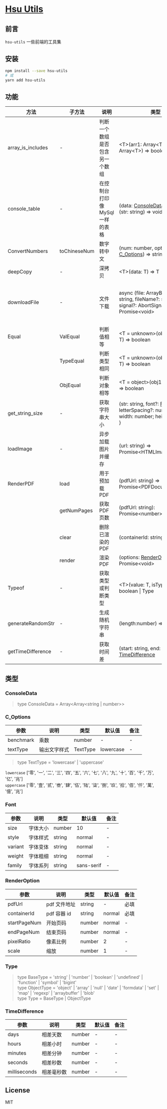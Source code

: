 # [Hsu Utils](https://github.com/VitaTsui/hsu-utils#hsu-utils)

## 前言

`hsu-utils` 一些前端的工具集

## 安装

```sh
npm install --save hsu-utils
# 或
yarn add hsu-utils
```

## 功能

| 方法              | 子方法       | 说明                            | 类型                                                                                             | 备注                             |
| ----------------- | ------------ | ------------------------------- | ------------------------------------------------------------------------------------------------ | -------------------------------- |
| array_is_includes | -            | 判断一个数组是否包含另一个数组  | \<T>(arr1: Array\<T>, arr2: Array\<T>) => boolean                                                | -                                |
| console_table     | -            | 在控制台打印像 MySql 一样的表格 | (data: [ConsoleData](#consoledata), callBack?: (str: string) => void) => void                    | -                                |
| ConvertNumbers    | toChineseNum | 数字转中文                      | (num: number, options?: [C_Options](#c_options)) => string                                       | -                                |
| deepCopy          | -            | 深拷贝                          | \<T>(data: T) => T                                                                               | -                                |
| downloadFile      | -            | 文件下载                        | async (file: ArrayBuffer \| string, fileName?: string, signal?: AbortSignal) => Promise\<void>   | string 为 http(s) 地址或本地地址 |
| Equal             | ValEqual     | 判断值相等                      | <T = unknown>(obj1: T, obj2: T) => boolean                                                       | -                                |
|                   | TypeEqual    | 判断类型相同                    | <T = unknown>(obj1: T, obj2: T) => boolean                                                       | -                                |
|                   | ObjEqual     | 判断对象相等                    | <T = object>(obj1: T, obj2: T) => boolean                                                        | -                                |
| get_string_size   | -            | 获取字符串大小                  | (str: string, font?: [Font](#font), letterSpacing?: number) => { width: number; height: number } | -                                |
| loadImage         | -            | 异步加载图片并缓存              | (url: string) => Promise\<HTMLImageElement>                                                      | -                                |
| RenderPDF         | load         | 用于预加载 PDF                  | (pdfUrl: string) => Promise\<PDFDocumentProxy>                                                   | -                                |
|                   | getNumPages  | 获取 PDF 页数                   | (pdfUrl: string): Promise\<number>                                                               | -                                |
|                   | clear        | 删除已渲染的 PDF                | (containerId: string) => void                                                                    | -                                |
|                   | render       | 渲染 PDF                        | (options: [RenderOption](#renderoption)) => Promise\<void>                                       | -                                |
| Typeof            | -            | 获取类型或判断类型              | \<T>(value: T, isType?: [Type](#type)) => boolean \| Type                                        | -                                |
| generateRandomStr | -            | 生成随机字符串                  | (length:number) => string                                                                        | -                                |
| getTimeDifference | -            | 获取时间差                      | (start: string, end: string) => [TimeDifference](#timedifference)                                | -                                |

## 类型

### ConsoleData

> type ConsoleData = Array<Array<string | number>>

### C_Options

| 参数      | 说明         | 类型     | 默认值    | 备注 |
| --------- | ------------ | -------- | --------- | ---- |
| benchmark | 乘数         | number   | -         | -    |
| textType  | 输出文字样式 | TextType | lowercase | -    |

> type TextType = 'lowercase' | 'uppercase'

`lowercase` ['零', '一', '二', '三', '四', '五', '六', '七', '八', '九', '十', '百', '千', '万', '亿', '兆']  
`uppercase` ['零', '壹', '贰', '叁', '肆', '伍', '陆', '柒', '捌', '玖', '拾', '佰', '仟', '萬', '億', '兆']

### Font

| 参数    | 说明     | 类型   | 默认值     | 备注 |
| ------- | -------- | ------ | ---------- | ---- |
| size    | 字体大小 | number | 10         | -    |
| style   | 字体样式 | string | normal     | -    |
| variant | 字体变体 | string | normal     | -    |
| weight  | 字体粗细 | string | normal     | -    |
| family  | 字体系列 | string | sans-serif | -    |

### RenderOption

| 参数         | 说明         | 类型   | 默认值 | 备注 |
| ------------ | ------------ | ------ | ------ | ---- |
| pdfUrl       | pdf 文件地址 | string | -      | 必填 |
| containerId  | pdf 容器 id  | string | normal | 必填 |
| startPageNum | 开始页码     | number | normal | -    |
| endPageNum   | 结束页码     | number | normal | -    |
| pixelRatio   | 像素比例     | number | 2      | -    |
| scale        | 缩放         | number | 1      | -    |

### Type

> type BaseType = 'string' | 'number' | 'boolean' | 'undefined' | 'function' | 'symbol' | 'bigint'  
> type ObjectType = 'object' | 'array' | 'null' | 'date' | 'formdata' | 'set' | 'map' | 'regexp' | 'arraybuffer' | 'blob'  
> type Type = BaseType | ObjectType

### TimeDifference

| 参数         | 说明       | 类型   | 默认值 | 备注 |
| ------------ | ---------- | ------ | ------ | ---- |
| days         | 相差天数   | number | -      | -    |
| hours        | 相差小时   | number | -      | -    |
| minutes      | 相差分钟   | number | -      | -    |
| seconds      | 相差秒数   | number | -      | -    |
| milliseconds | 相差毫秒数 | number | -      | -    |

## License

MIT
